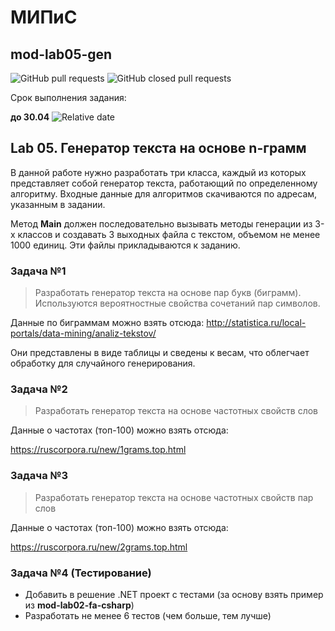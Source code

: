 # МИПиС
## mod-lab05-gen

![GitHub pull requests](https://img.shields.io/github/issues-pr/UNN-IASR/mod-lab05-gen)
![GitHub closed pull requests](https://img.shields.io/github/issues-pr-closed/UNN-IASR/mod-lab05-gen)

Срок выполнения задания:

**до 30.04** ![Relative date](https://img.shields.io/date/1682888400)

## Lab 05. Генератор текста на основе n-грамм

В данной работе нужно разработать три класса, каждый из которых представляет собой генератор текста, работающий по определенному алгоритму. Входные данные для алгоритмов скачиваются по адресам, указанным в задании. 

Метод **Main** должен последовательно вызывать методы генерации из 3-х классов и создавать 3 выходных файла с текстом, объемом не менее 1000 единиц. Эти файлы прикладываются к заданию.


### Задача №1

> Разработать генератор текста на основе пар букв (биграмм). Используются вероятностные свойства сочетаний пар символов.

Данные по биграммам можно взять отсюда: http://statistica.ru/local-portals/data-mining/analiz-tekstov/

Они представлены в виде таблицы и сведены к весам, что облегчает обработку для случайного генерирования.

### Задача №2

> Разработать генератор текста на основе частотных свойств слов 

Данные о частотах (топ-100) можно взять отсюда:

https://ruscorpora.ru/new/1grams.top.html

### Задача №3

> Разработать генератор текста на основе частотных свойств пар слов 

Данные о частотах (топ-100) можно взять отсюда:

https://ruscorpora.ru/new/2grams.top.html

### Задача №4 (Тестирование)

- Добавить в решение .NET проект с тестами (за основу взять пример из **mod-lab02-fa-csharp**)
- Разработать не менее 6 тестов (чем больше, тем лучше)


